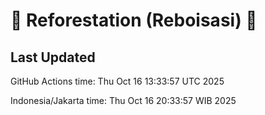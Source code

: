 
# 🌳 Reforestation (Reboisasi) 🌲

## Last Updated

GitHub Actions time: Thu Oct 16 13:33:57 UTC 2025

Indonesia/Jakarta time: Thu Oct 16 20:33:57 WIB 2025
